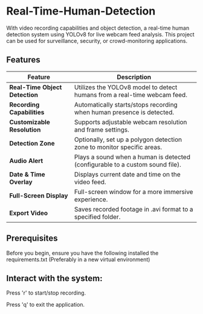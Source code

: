 # Real-Time-Human-Detection
With video recording capabilities and object detection, a real-time human detection system using YOLOv8 for live webcam feed analysis. This project can be used for surveillance, security, or crowd-monitoring applications.

## Features
| Feature                   | Description                                                                            |
|---------------------------|----------------------------------------------------------------------------------------|
| **Real-Time Object Detection** | Utilizes the YOLOv8 model to detect humans from a real-time webcam feed.               |
| **Recording Capabilities** | Automatically starts/stops recording when human presence is detected.                  |
| **Customizable Resolution** | Supports adjustable webcam resolution and frame settings.                             |
| **Detection Zone**         | Optionally, set up a polygon detection zone to monitor specific areas.                 |
| **Audio Alert**            | Plays a sound when a human is detected (configurable to a custom sound file).          |
| **Date & Time Overlay**    | Displays current date and time on the video feed.                                     |
| **Full-Screen Display**    | Full-screen window for a more immersive experience.                                    |
| **Export Video**           | Saves recorded footage in .avi format to a specified folder.                          |



## Prerequisites
Before you begin, ensure you have the following installed the requirements.txt (Preferably in a new virtual environment)


## Interact with the system:

Press 'r' to start/stop recording.

Press 'q' to exit the application.
